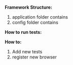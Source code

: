 **Framework Structure:**
1. application folder contains
1. config folder contains

**How to run tests:**

**How to:**
1. Add new tests
1. register new browser